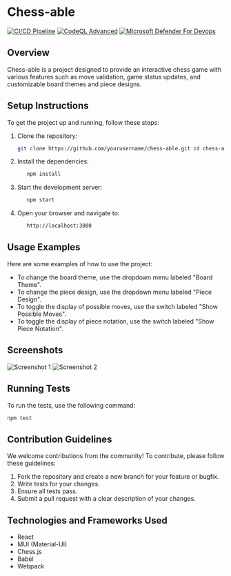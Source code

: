 # Chess-able
[![CI/CD Pipeline](https://github.com/Homemade-Cookies/Chess-able/actions/workflows/ci-cd.yml/badge.svg)](https://github.com/Homemade-Cookies/Chess-able/actions/workflows/ci-cd.yml)
[![CodeQL Advanced](https://github.com/Homemade-Cookies/Chess-able/actions/workflows/codeql.yml/badge.svg)](https://github.com/Homemade-Cookies/Chess-able/actions/workflows/codeql.yml)
[![Microsoft Defender For Devops](https://github.com/Homemade-Cookies/Chess-able/actions/workflows/defender-for-devops.yml/badge.svg)](https://github.com/Homemade-Cookies/Chess-able/actions/workflows/defender-for-devops.yml)

## Overview

Chess-able is a project designed to provide an interactive chess game with various features such as move validation, game status updates, and customizable board themes and piece designs.

## Setup Instructions

To get the project up and running, follow these steps:
1. Clone the repository:
   ```sh
   git clone https://github.com/yourusername/chess-able.git cd chess-able
   ``` 
2. Install the dependencies:
   ```sh
      npm install
   ```
3. Start the development server:
   ```sh
      npm start
   ```
4. Open your browser and navigate to:
   ```sh
      http://localhost:3000
   ```

## Usage Examples

Here are some examples of how to use the project:

- To change the board theme, use the dropdown menu labeled "Board Theme".
- To change the piece design, use the dropdown menu labeled "Piece Design".
- To toggle the display of possible moves, use the switch labeled "Show Possible Moves".
- To toggle the display of piece notation, use the switch labeled "Show Piece Notation".

## Screenshots

![Screenshot 1](screenshots/screenshot1.png)
![Screenshot 2](screenshots/screenshot2.png)

## Running Tests

To run the tests, use the following command:
```sh
npm test
```

## Contribution Guidelines

We welcome contributions from the community! To contribute, please follow these guidelines:

1. Fork the repository and create a new branch for your feature or bugfix.
2. Write tests for your changes.
3. Ensure all tests pass.
4. Submit a pull request with a clear description of your changes.

## Technologies and Frameworks Used

- React
- MUI (Material-UI)
- Chess.js
- Babel
- Webpack
